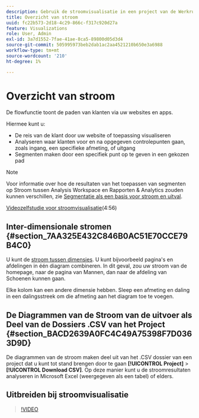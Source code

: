 ```yaml
---
description: Gebruik de stroomvisualisatie in een project van de Werkruimte.
title: Overzicht van stroom
uuid: fc22b573-2d18-4c29-866c-f317c920d27a
feature: Visualizations
role: User, Admin
exl-id: 3a7d1552-7fae-41ae-8ca5-89800d05d3d4
source-git-commit: 505995973beb2dab1ac2aa4521210b650e3a6988
workflow-type: tm+mt
source-wordcount: '210'
ht-degree: 1%

---
```


# Overzicht van stroom

De flowfunctie toont de paden van klanten via uw websites en apps.

Hiermee kunt u:

* De reis van de klant door uw website of toepassing visualiseren
* Analyseren waar klanten voor en na opgegeven controlepunten gaan, zoals ingang, een specifieke afmeting, of uitgang
* Segmenten maken door een specifiek punt op te geven in een gekozen pad

>[!NOTE]
>
>Voor informatie over hoe de resultaten van het toepassen van segmenten op Stroom tussen Analysis Workspace en Rapporten &amp; Analytics zouden kunnen verschillen, zie [Segmentatie als een basis voor stroom en uitval](/help/analyze/analysis-workspace/visualizations/fallout/fallout-flow.md).

[Videozelfstudie voor stroomvisualisatie](https://experienceleague.adobe.com/docs/analytics-learn/tutorials/analysis-workspace/analyzing-customer-journeys/flow-visualization.html)(4:56)

## Inter-dimensionale stromen {#section_7AA325E432C846B0AC51E70CCE79B4C0}

U kunt de [stroom tussen dimensies](/help/analyze/analysis-workspace/visualizations/c-flow/multi-dimensional-flow.md). U kunt bijvoorbeeld pagina&#39;s en afdelingen in één diagram combineren. In dit geval, zou uw stroom van de homepage, naar de pagina van Mannen, dan naar de afdeling van Schoenen kunnen gaan.

Elke kolom kan een andere dimensie hebben. Sleep een afmeting en daling in een dalingsstreek om die afmeting aan het diagram toe te voegen.

## De Diagrammen van de Stroom van de uitvoer als Deel van de Dossiers .CSV van het Project {#section_BACD2639A0FC4C49A75398F7D0363D9D}

De diagrammen van de stroom maken deel uit van het .CSV dossier van een project dat u kunt tot stand brengen door te gaan **[!UICONTROL Project]** > **[!UICONTROL Download CSV]**. Op deze manier kunt u de stroomresultaten analyseren in Microsoft Excel (weergegeven als een tabel) of elders.

## Uitbreiden bij stroomvisualisatie

>[!VIDEO](https://video.tv.adobe.com/v/24044/?quality=12)
